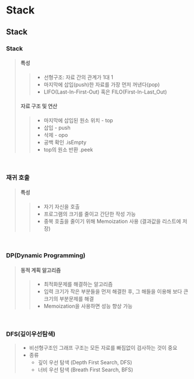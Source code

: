 # Stack

## Stack

### Stack

> #### 특성
>
> > - 선형구조: 자료 간의 관계가 1대 1
> > - 마지막에 삽입(push)한 자료를 가장 먼저 꺼낸다(pop)
> > - LIFO(Last-In-First-Out) 혹은 FILO(First-In-Last_Out)
>
> #### 자료 구조 및 연산
>
> > - 마지막에 삽입된 원소 위치 - top
> > - 삽입 - push
> > - 삭제 - opo
> > - 공백 확인 .isEmpty
> > - top의 원소 반환 .peek



<br>



### 재귀 호출

> #### 특성
>
> > - 자기 자신을 호출
> > - 프로그램의 크기를 줄이고 간단한 작성 가능
> > - 중복 호출을 줄이기 위해 Memoization 사용 (결과값을 리스트에 저장)





<br>



### DP(Dynamic Programming)

> #### 동적 계획 알고리즘
>
> > - 최적화문제를 해결하는 알고리즘
> > - 입력 크기가 작은 부분들을 먼저 해결한 후, 그 해들을 이용해 보다 큰 크기의 부분문제를 해결
> > - Memoization을 사용하면 성능 향상 가능



<br>



### DFS(깊이우선탐색)

> - 비선형구조인 그래프 구조는 모든 자료를 빠짐없이 검사하는 것이 중요
> - 종류
>   - 깊이 우선 탐색 (Depth First Search, DFS)
>   - 너비 우선 탐색 (Breath First Search, BFS)